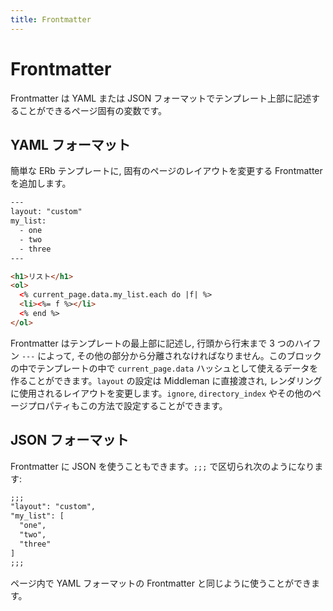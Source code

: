 ```yaml
---
title: Frontmatter
---
```


# Frontmatter

Frontmatter は YAML または JSON フォーマットでテンプレート上部に記述することができるページ固有の変数です。

## YAML フォーマット

簡単な ERb テンプレートに, 固有のページのレイアウトを変更する Frontmatter を追加します。

``` html
---
layout: "custom"
my_list:
  - one
  - two
  - three
---

<h1>リスト</h1>
<ol>
  <% current_page.data.my_list.each do |f| %>
  <li><%= f %></li>
  <% end %>
</ol>
```

Frontmatter はテンプレートの最上部に記述し, 行頭から行末まで 3 つのハイフン `---` によって, その他の部分から分離されなければなりません。このブロックの中でテンプレートの中で `current_page.data` ハッシュとして使えるデータを作ることができます。`layout` の設定は Middleman に直接渡され, レンダリングに使用されるレイアウトを変更します。`ignore`, `directory_index` やその他のページプロパティもこの方法で設定することができます。

## JSON フォーマット

Frontmatter に JSON を使うこともできます。`;;;` で区切られ次のようになります:

``` html
;;;
"layout": "custom",
"my_list": [
  "one",
  "two",
  "three"
]
;;;
```

ページ内で YAML フォーマットの Frontmatter と同じように使うことができます。

